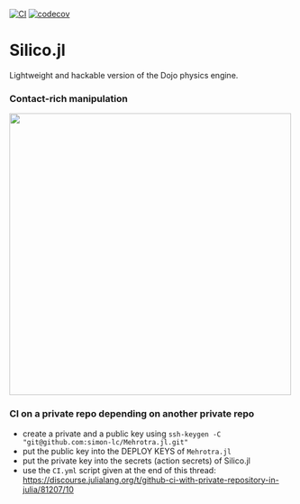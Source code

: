 [![CI](https://github.com/simon-lc/Silico.jl/actions/workflows/CI.yml/badge.svg)](https://github.com/simon-lc/Silico.jl/actions/workflows/CI.yml)
[![codecov](https://codecov.io/gh/simon-lc/Silico.jl/branch/main/graph/badge.svg?token=VMLS7NNFAI)](https://codecov.io/gh/simon-lc/Silico.jl)

# Silico.jl
Lightweight and hackable version of the Dojo physics engine.


### Contact-rich manipulation
<img src="examples/deps/banner_720.gif" height="500"/>

### CI on a private repo depending on another private repo
- create a private and a public key using 
`ssh-keygen -C "git@github.com:simon-lc/Mehrotra.jl.git"`
- put the public key into the DEPLOY KEYS of `Mehrotra.jl`
- put the private key into the secrets (action secrets) of Silico.jl
- use the `CI.yml` script given at the end of this thread:
https://discourse.julialang.org/t/github-ci-with-private-repository-in-julia/81207/10
